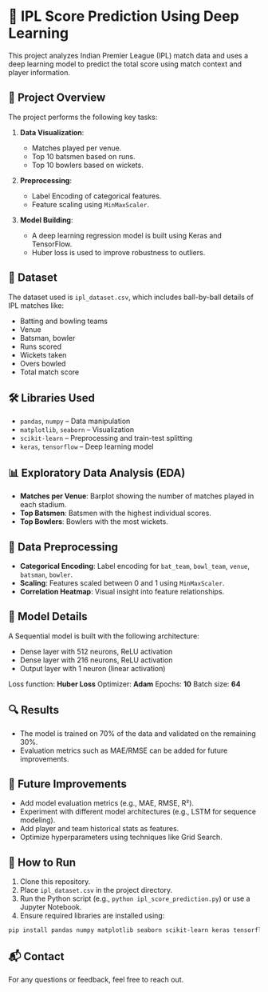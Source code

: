 

# 🏏 IPL Score Prediction Using Deep Learning

This project analyzes Indian Premier League (IPL) match data and uses a deep learning model to predict the total score using match context and player information.

## 📌 Project Overview

The project performs the following key tasks:

1. **Data Visualization**:

   * Matches played per venue.
   * Top 10 batsmen based on runs.
   * Top 10 bowlers based on wickets.

2. **Preprocessing**:

   * Label Encoding of categorical features.
   * Feature scaling using `MinMaxScaler`.

3. **Model Building**:

   * A deep learning regression model is built using Keras and TensorFlow.
   * Huber loss is used to improve robustness to outliers.


## 📁 Dataset

The dataset used is `ipl_dataset.csv`, which includes ball-by-ball details of IPL matches like:

* Batting and bowling teams
* Venue
* Batsman, bowler
* Runs scored
* Wickets taken
* Overs bowled
* Total match score



## 🛠️ Libraries Used

* `pandas`, `numpy` – Data manipulation
* `matplotlib`, `seaborn` – Visualization
* `scikit-learn` – Preprocessing and train-test splitting
* `keras`, `tensorflow` – Deep learning model


## 📊 Exploratory Data Analysis (EDA)

* **Matches per Venue**: Barplot showing the number of matches played in each stadium.
* **Top Batsmen**: Batsmen with the highest individual scores.
* **Top Bowlers**: Bowlers with the most wickets.



## 🧹 Data Preprocessing

* **Categorical Encoding**: Label encoding for `bat_team`, `bowl_team`, `venue`, `batsman`, `bowler`.
* **Scaling**: Features scaled between 0 and 1 using `MinMaxScaler`.
* **Correlation Heatmap**: Visual insight into feature relationships.



## 🤖 Model Details

A Sequential model is built with the following architecture:

* Dense layer with 512 neurons, ReLU activation
* Dense layer with 216 neurons, ReLU activation
* Output layer with 1 neuron (linear activation)

Loss function: **Huber Loss**
Optimizer: **Adam**
Epochs: **10**
Batch size: **64**



## 🔍 Results

* The model is trained on 70% of the data and validated on the remaining 30%.
* Evaluation metrics such as MAE/RMSE can be added for future improvements.



## 🧠 Future Improvements

* Add model evaluation metrics (e.g., MAE, RMSE, R²).
* Experiment with different model architectures (e.g., LSTM for sequence modeling).
* Add player and team historical stats as features.
* Optimize hyperparameters using techniques like Grid Search.



## 🚀 How to Run

1. Clone this repository.
2. Place `ipl_dataset.csv` in the project directory.
3. Run the Python script (e.g., `python ipl_score_prediction.py`) or use a Jupyter Notebook.
4. Ensure required libraries are installed using:

```bash
pip install pandas numpy matplotlib seaborn scikit-learn keras tensorflow
```


## 📬 Contact

For any questions or feedback, feel free to reach out.



